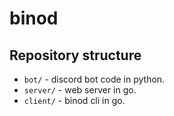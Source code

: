 # binod

## Repository structure

- `bot/` - discord bot code in python.
- `server/` - web server in go.
- `client/` - binod cli in go.

